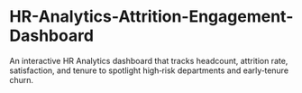 # HR-Analytics-Attrition-Engagement-Dashboard
An interactive HR Analytics dashboard that tracks headcount, attrition rate, satisfaction, and tenure to spotlight high‑risk departments and early‑tenure churn.
